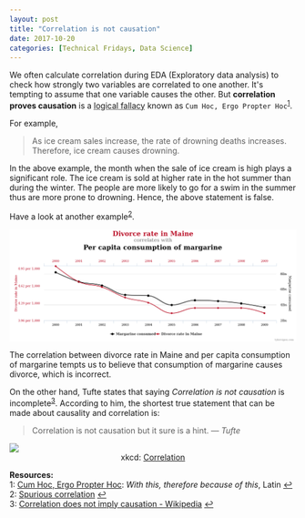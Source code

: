 ```yaml
---
layout: post
title: "Correlation is not causation"
date: 2017-10-20
categories: [Technical Fridays, Data Science]
---
```


We often calculate correlation during EDA (Exploratory data analysis) to check how strongly two variables are correlated to one another. It's tempting to assume that one variable causes the other. But **correlation proves causation** is a <abbr title="use of invalid or otherwise faulty reasoning  in the construction of an argument">logical fallacy</abbr> known as `Cum Hoc, Ergo Propter Hoc`<sup id="a1">[1](#myfootnote1)</sup>. 

For example,

> As ice cream sales increase, the rate of drowning deaths increases. Therefore, ice cream causes drowning.

In the above example, the month when the sale of ice cream is high plays a significant role. The ice cream is sold at higher rate in the hot summer than during the winter. The people are more likely to go for a swim in the summer thus are more prone to drowning. Hence, the above statement is false.

Have a look at another example<sup id="a2">[2](#myfootnote2)</sup>.

<img src="/img/correlation.png" style="display: block; margin: auto; width: auto; max-width: 100%;">  

The correlation between divorce rate in Maine and per capita consumption of margarine tempts us to believe that consumption of margarine causes divorce, which is incorrect.

On the other hand, Tufte states that saying *Correlation is not causation* is incomplete<sup id="a3">[3](#myfootnote3)</sup>. According to him, the shortest true statement that can be made about causality and correlation is:

> Correlation is not causation but it sure is a hint.
> &mdash; <cite>Tufte</cite>


<img src="https://imgs.xkcd.com/comics/correlation.png" style="float: center; display: block; margin: auto; width: auto; max-width: 100%;">
<div style="text-align: center">
<figcaption>xkcd: <a href="https://xkcd.com/552/">Correlation</a></figcaption></div>

**Resources:**  
<a name="myfootnote1"></a>1: [Cum Hoc, Ergo Propter Hoc](http://www.fallacyfiles.org/cumhocfa.html): *With this, therefore because of this*, Latin [↩](#a1)  
<a name="myfootnote2"></a>2: [Spurious correlation](http://www.tylervigen.com/spurious-correlations) [↩](#a2)  
<a name="myfootnote3"></a>3: [Correlation does not imply causation - Wikipedia](https://en.wikipedia.org/wiki/Correlation_does_not_imply_causation#cite_ref-Tufte_2006_5_1-1) [↩](#a3)  

